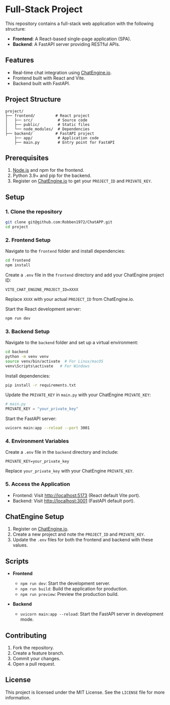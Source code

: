 # Full-Stack Project

This repository contains a full-stack web application with the following structure:

- **Frontend**: A React-based single-page application (SPA).
- **Backend**: A FastAPI server providing RESTful APIs.

## Features

- Real-time chat integration using [ChatEngine.io](https://chatengine.io).
- Frontend built with React and Vite.
- Backend built with FastAPI.

## Project Structure

```
project/
├── frontend/         # React project
│   ├── src/           # Source code
│   ├── public/        # Static files
│   └── node_modules/  # Dependencies
├── backend/          # FastAPI project
    ├── app/           # Application code
    ├── main.py        # Entry point for FastAPI
```

## Prerequisites

1. [Node.js](https://nodejs.org/) and npm for the frontend.
2. Python 3.9+ and pip for the backend.
3. Register on [ChatEngine.io](https://chatengine.io) to get your `PROJECT_ID` and `PRIVATE_KEY`.

## Setup

### 1. Clone the repository
```bash
git clone git@github.com:Robben1972/ChatAPP.git
cd project
```

### 2. Frontend Setup

Navigate to the `frontend` folder and install dependencies:
```bash
cd frontend
npm install
```

Create a `.env` file in the `frontend` directory and add your ChatEngine project ID:
```
VITE_CHAT_ENGINE_PROJECT_ID=XXXX
```
Replace `XXXX` with your actual `PROJECT_ID` from ChatEngine.io.

Start the React development server:
```bash
npm run dev
```

### 3. Backend Setup

Navigate to the `backend` folder and set up a virtual environment:
```bash
cd backend
python -m venv venv
source venv/bin/activate  # For Linux/macOS
venv\Scripts\activate   # For Windows
```

Install dependencies:
```bash
pip install -r requirements.txt
```

Update the `PRIVATE_KEY` in `main.py` with your ChatEngine `PRIVATE_KEY`:

```python
# main.py
PRIVATE_KEY = "your_private_key"
```

Start the FastAPI server:
```bash
uvicorn main:app --reload --port 3001
```

### 4. Environment Variables

Create a `.env` file in the `backend` directory and include:
```
PRIVATE_KEY=your_private_key
```

Replace `your_private_key` with your ChatEngine `PRIVATE_KEY`.

### 5. Access the Application

- Frontend: Visit [http://localhost:5173](http://localhost:5173) (React default Vite port).
- Backend: Visit [http://localhost:3001](http://localhost:3001) (FastAPI default port).

## ChatEngine Setup

1. Register on [ChatEngine.io](https://chatengine.io).
2. Create a new project and note the `PROJECT_ID` and `PRIVATE_KEY`.
3. Update the `.env` files for both the frontend and backend with these values.

## Scripts

- **Frontend**
  - `npm run dev`: Start the development server.
  - `npm run build`: Build the application for production.
  - `npm run preview`: Preview the production build.

- **Backend**
  - `uvicorn main:app --reload`: Start the FastAPI server in development mode.

## Contributing

1. Fork the repository.
2. Create a feature branch.
3. Commit your changes.
4. Open a pull request.

## License

This project is licensed under the MIT License. See the `LICENSE` file for more information.

